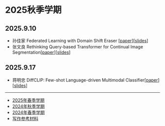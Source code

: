 # 2025秋季学期
## 2025.9.10
 - 孙佳家 Federated Learning with Domain Shift Eraser [[paper](./assets/papers/Federated%20Learning%20with%20Domain%20Shift%20Eraser.pdf)][[slides](./assets/slides/2025.9.10组会%20孙佳家.pptx)]
- 张文良 Rethinking Query-based Transformer for Continual Image Segmentation[[paper](./assets/papers/Rethinking%20Query-based%20Transformer%20for%20Continual%20Image%20Segmentation.pdf)][[slides](./assets/slides/20250910-zhangwl.pptx)]
## 2025.9.17
 - 蒋明忠 DiffCLIP: Few-shot Language-driven Multimodal Classifier[[paper](./assets/papers/DiffCLIP%20Few-shot%20Language-driven%20Multimodal%20Classifier.pdf)][[slides](./assets/slides/2025.9.17%E7%BB%84%E4%BC%9A-%E8%92%8B%E6%98%8E%E5%BF%A0.pdf)]




---
- [2025年春季学期](./2025-spring.md)
- [2024年秋季学期](./2024-autumn.md)
- [2024年春季学期](./2024-spring.md)
- [写作参考材料](./documents.md)

